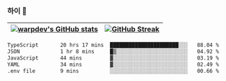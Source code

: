 
### 하이 👋
[![warpdev's GitHub stats](https://github-readme-stats.vercel.app/api?username=warpdev&show_icons=true&theme=vue-dark)](#) |[![GitHub Streak](https://github-readme-streak-stats.herokuapp.com/?user=warpdev&theme=dark)](#)
--- | --- |
<!--START_SECTION:waka-->

```txt
TypeScript       20 hrs 17 mins  ██████████████████████░░░   88.04 %
JSON             1 hr 8 mins     █▒░░░░░░░░░░░░░░░░░░░░░░░   04.92 %
JavaScript       44 mins         ▓░░░░░░░░░░░░░░░░░░░░░░░░   03.19 %
YAML             34 mins         ▓░░░░░░░░░░░░░░░░░░░░░░░░   02.49 %
.env file        9 mins          ░░░░░░░░░░░░░░░░░░░░░░░░░   00.66 %
```

<!--END_SECTION:waka-->

<!--
**warpdev/warpdev** is a ✨ _special_ ✨ repository because its `README.md` (this file) appears on your GitHub profile.

Here are some ideas to get you started:

- 🔭 I’m currently working on ...
- 🌱 I’m currently learning ...
- 👯 I’m looking to collaborate on ...
- 🤔 I’m looking for help with ...
- 💬 Ask me about ...
- 📫 How to reach me: ...
- 😄 Pronouns: ...
- ⚡ Fun fact: ...
-->
